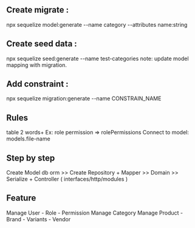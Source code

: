 ## Create migrate :

npx sequelize model:generate --name category --attributes name:string

## Create seed data :

npx sequelize seed:generate --name test-categories
note: update model mapping with migration.

## Add constraint :

npx sequelize migration:generate --name CONSTRAIN_NAME

## Rules

table 2 words+ Ex: role permission => rolePermissions
Connect to model: models.file-name

## Step by step

Create Model db orm >>
Create Repository + Mapper >>
Domain >>
Serialize + Controller ( interfaces/http/modules )

## Feature

Manage User - Role - Permission
Manage Category
Manage Product - Brand - Variants - Vendor
